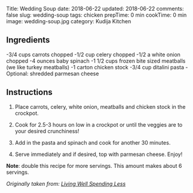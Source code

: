 Title: Wedding Soup
date: 2018-06-22
updated: 2018-06-22
comments: false
slug: wedding-soup
tags: chicken
prepTime: 0 min
cookTime: 0 min
image: wedding-soup.jpg
category: Kudija Kitchen


## Ingredients
-3/4 cups carrots chopped
-1/2 cup celery chopped
-1/2 a white onion chopped
-4 ounces baby spinach
-1 1/2 cups frozen bite sized meatballs (we like turkey meatballs)
-1 carton chicken stock
-3/4 cup ditalini pasta
-Optional: shredded parmesan cheese 

## Instructions
1. Place carrots, celery, white onion, meatballs and chicken stock in the crockpot. 

2. Cook for 2.5-3 hours on low in a crockpot or until the veggies are to your desired crunchiness! 

3. Add in the pasta and spinach and cook for another 30 minutes.

4. Serve immediately and if desired, top with parmesan cheese. Enjoy!

**Note**: double this recipe for more servings. This amount makes about 6 servings.

*Originally taken from: [Living Well Spending Less](https://www.livingwellspendingless.com/2018/02/14/easy-italian-wedding-soup/)*